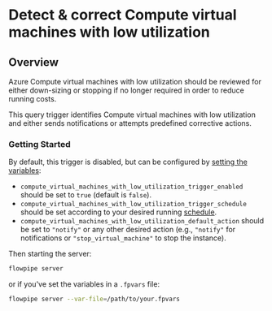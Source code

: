 # Detect & correct Compute virtual machines with low utilization

## Overview

Azure Compute virtual machines with low utilization should be reviewed for either down-sizing or stopping if no longer required in order to reduce running costs.

This query trigger identifies Compute virtual machines with low utilization and either sends notifications or attempts predefined corrective actions.

### Getting Started

By default, this trigger is disabled, but can be configured by [setting the variables](https://flowpipe.io/docs/build/mod-variables#passing-input-variables):

- `compute_virtual_machines_with_low_utilization_trigger_enabled` should be set to `true` (default is `false`).
- `compute_virtual_machines_with_low_utilization_trigger_schedule` should be set according to your desired running [schedule](https://flowpipe.io/docs/flowpipe-hcl/trigger/schedule#more-examples).
- `compute_virtual_machines_with_low_utilization_default_action` should be set to `"notify"` or any other desired action (e.g., `"notify"` for notifications or `"stop_virtual_machine"` to stop the instance).

Then starting the server:

```sh
flowpipe server
```

or if you've set the variables in a `.fpvars` file:

```sh
flowpipe server --var-file=/path/to/your.fpvars
```